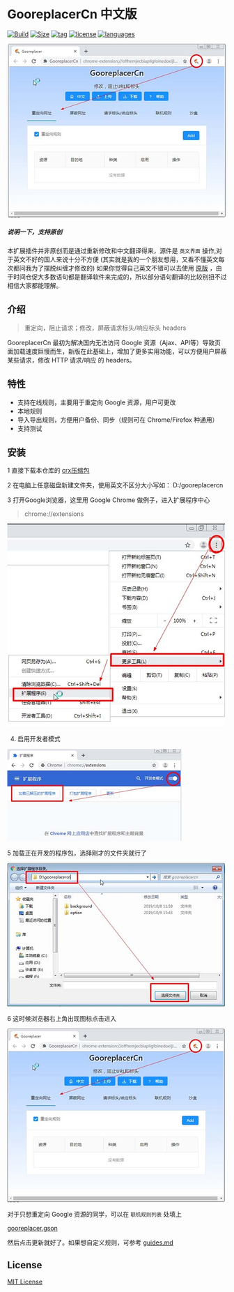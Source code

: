 # GooreplacerCn 中文版

[![Build](https://oauth.applinzi.com/State/passed/PASSED/44CC11.svg)](../../)
[![Size](https://oauth.applinzi.com/Label/size/491KB/b36d41.svg)](gooreplacercn.crx.zip)
[![tag](https://oauth.applinzi.com/Label/tag/v3.10.0/84bf96.svg)](../../releases)
[![license](https://oauth.applinzi.com/Label/license/MIT/FE7D37.svg)](LICENSE)
[![languages](https://oauth.applinzi.com/Label/languages/JavaScript/c8b218.svg)](../../search?l=JavaScript)

<div align=center><img src="image/04.jpg"/></div>

##### 说明一下，支持原创

本扩展插件并非原创而是通过重新修改和中文翻译得来，源件是 `英文界面` 操作,对于英文不好的国人来说十分不方便 (其实就是我的一个朋友想用，又看不懂英文每次都问我为了摆脱纠缠才修改的) 如果你觉得自己英文不错可以去使用 [原版](https://github.com/jiacai2050/gooreplacer) ，由于时间仓促大多数语句都是翻译软件来完成的，所以部分语句翻译的比较别扭不过相信大家都能理解。

## 介绍

> 重定向，阻止请求；修改，屏蔽请求标头/响应标头 headers

GooreplacerCn 最初为解决国内无法访问 Google 资源（Ajax、API等）导致页面加载速度巨慢而生，新版在此基础上，增加了更多实用功能，可以方便用户屏蔽某些请求，修改 HTTP 请求/响应 的 headers。

## 特性

- 支持在线规则，主要用于重定向 Google 资源，用户可更改
- 本地规则
- 导入导出规则，方便用户备份、同步（规则可在 Chrome/Firefox 种通用）
- 支持测试

## 安装

1 直接下载本仓库的 [crx压缩包](https://github.com/yakeing/GooreplacerCn/raw/master/gooreplacercn.crx.zip)

2 在电脑上任意磁盘新建文件夹，使用英文不区分大小写如： D:/gooreplacercn

3 打开Google浏览器，这里用 Google Chrome 做例子，进入扩展程序中心

> chrome://extensions

![0](image/01.jpg)

4. 启用开发者模式

![0](image/02.jpg)

5 加载正在开发的程序包，选择刚才的文件夹就行了

![0](image/03.jpg)

6 这时候浏览器右上角出现图标点击进入

![0](image/04.jpg)

对于只想重定向 Google 资源的同学，可以在 `联机规则列表` 处填上

[gooreplacer.gson](gooreplacer.gson)

然后点击更新就好了。如果想自定义规则，可参考 [guides.md](guides.md)

## License

[MIT License](LICENSE)
